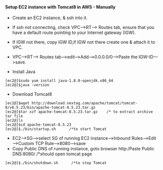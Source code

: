#### Setup EC2 instance with Tomcat8 in AWS - Manually
- Create an EC2 instance, & ssh into it.
- If ssh not connecting, check
VPC—>RT—> Routes tab, ensure that you have a default route pointing to your Internet gateway (IGW).
- If IGW not there, copy IGW ID,if IGW not there create one & attach it to VPC.
- VPC—>RT—> Routes tab—>edit—>Add—>0.0.0.0/0—>Paste the IGW-ID—>save.

- Install Java
```ssh
[ec2@]$sudo yum install java-1.8.0-openjdk.x86_64
[ec2@]$java -version
```
- Download Tomcat8
```ssh
[ec2@]$wget http://download.nextag.com/apache/tomcat/tomcat-8/v8.5.23/bin/apache-tomcat-8.5.23.tar.gz
[ec2@]$tar xzf apache-tomcat-8.5.23.tar.gz    /* to extract archive tar file
[ec2@]ls
[ec2@]$cd apache-tomcat-8.5.23
[ec2@]$./bin/startup.sh      /*to start Tomcat
```
- EC2—>SG—>select SG of running EC2 instance—>Inbound Rules—>Edit—>Custom TCP Rule—>8080—>save
- Copy Public DNS of running instance, goto browser
http:/Paste Public DNS:8080/     /*should open tomcat page  
```ssh
[ec2@]$./bin/shutdown.sh      /*to stop Tomcat
```
